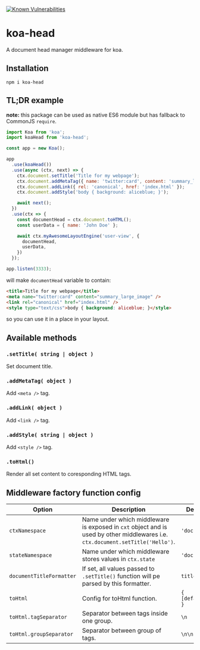 [![Known Vulnerabilities](https://snyk.io/test/github/reod/koa-head/badge.svg?targetFile=package.json)](https://snyk.io/test/github/reod/koa-head?targetFile=package.json)

# koa-head
A document head manager middleware for koa.

## Installation
`npm i koa-head`

## TL;DR example
**note:** this package can be used as native ES6 module but has fallback to CommonJS `require`. 

```js
import Koa from 'koa';
import koaHead from 'koa-head';

const app = new Koa();

app
  .use(koaHead())
  .use(async (ctx, next) => {
    ctx.document.setTitle('Title for my webpage');
    ctx.document.addMetaTag({ name: 'twitter:card', content: 'summary_large_image' });
    ctx.document.addLink({ rel: 'canonical', href: 'index.html' });
    ctx.document.addStyle('body { background: aliceblue; }');

    await next();
  })
  .use(ctx => {
    const documentHead = ctx.document.toHTML();
    const userData = { name: 'John Doe' };

    await ctx.myAwesomeLayoutEngine('user-view', {
      documentHead,
      userData,
    })
  });

app.listen(3333);
```
will make `documentHead` variable to contain:
```html
<title>Title for my webpage</title>
<meta name="twitter:card" content="summary_large_image" />
<link rel="canonical" href="index.html" />
<style type="text/css">body { background: aliceblue; }</style>
```
so you can use it in a place in your layout.


## Available methods

### `.setTitle( string | object )`
Set document title.
### `.addMetaTag( object )`
Add `<meta />` tag.
### `.addLink( object )`
Add `<link />` tag.
### `.addStyle( string | object )`
Add `<style />` tag.
### `.toHtml()`
Render all set content to coresponding HTML tags.

## Middleware factory function config

| Option | Description | Default value  | 
|---|---|---|
| `ctxNamespace`  | Name under which middleware is exposed in `cxt` object and is used by other middlewares i.e. `ctx.document.setTitle('Hello')`. | `'document'`  |
| `stateNamespace`  | Name under which middleware stores values in `ctx.state` | `'document'` |
| `documentTitleFormatter`  | If set, all values passed to `.setTitle()` function will pe parsed by this formatter. | `title => title` |
| `toHtml` | Config for toHtml function. | `{ [default_values] }` |
|`toHtml.tagSeparator` | Separator between tags inside one group. | `\n` |
|`toHtml.groupSeparator` | Separator between group of tags. | `\n\n` |
